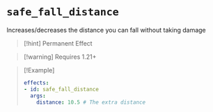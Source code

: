 # `safe_fall_distance`

Increases/decreases the distance you can fall without taking damage

> [!hint] Permanent Effect

> [!warning] Requires 1.21+

> [!Example]
> ```yaml
> effects:
> - id: safe_fall_distance
>   args:
>     distance: 10.5 # The extra distance
> ```
